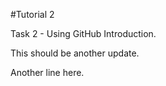 #Tutorial 2

Task 2 - Using GitHub Introduction.

This should be another update.

Another line here.
